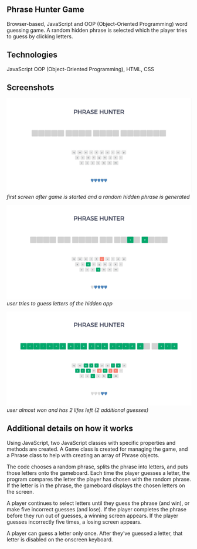 ## Phrase Hunter Game
Browser-based, JavaScript and OOP (Object-Oriented Programming) word guessing game.
A random hidden phrase is selected which the player tries to guess by clicking letters.

## Technologies
JavaScript OOP (Object-Oriented Programming), HTML, CSS

## Screenshots
![image](https://raw.githubusercontent.com/onesoftwareengineer/techdegree-project-4/master/screenshot1.JPG)
*first screen after game is started and a random hidden phrase is generated*


![image](https://raw.githubusercontent.com/onesoftwareengineer/techdegree-project-4/master/screenshot2.JPG)
*user tries to guess letters of the hidden app*


![image](https://raw.githubusercontent.com/onesoftwareengineer/techdegree-project-4/master/screenshot3.JPG)
*user almost won and has 2 lifes left (2 additional guesses)*


## Additional details on how it works
Using JavaScript, two JavaScript classes with specific properties and methods are created. 
A Game class is created for managing the game, and a Phrase class to help with creating an array of Phrase objects.

The code chooses a random phrase, splits the phrase into letters, and puts those letters onto the gameboard.
Each time the player guesses a letter, the program compares the letter the player has chosen with the random phrase. 
If the letter is in the phrase, the gameboard displays the chosen letters on the screen.

A player continues to select letters until they guess the phrase (and win), or make five incorrect guesses (and lose).
If the player completes the phrase before they run out of guesses, a winning screen appears. 
If the player guesses incorrectly five times, a losing screen appears.

A player can guess a letter only once. After they’ve guessed a letter, that letter is disabled on the onscreen keyboard.
